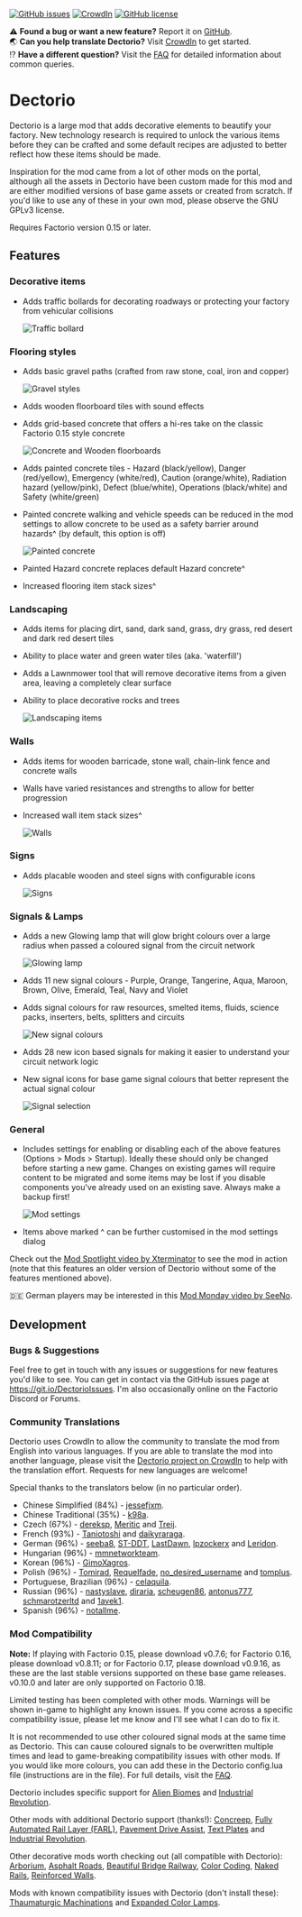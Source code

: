 [![GitHub issues](https://img.shields.io/github/issues/jpanther/Dectorio.svg)](https://github.com/jpanther/Dectorio/issues) [![CrowdIn](https://d322cqt584bo4o.cloudfront.net/dectorio/localized.svg)](https://crowdin.com/project/dectorio) [![GitHub license](https://img.shields.io/github/license/jpanther/Dectorio.svg)](https://github.com/jpanther/Dectorio/blob/develop/LICENSE)

⚠️ **Found a bug or want a new feature?** Report it on [GitHub](https://git.io/DectorioIssues).  
🌏 **Can you help translate Dectorio?** Visit [CrowdIn](https://crowdin.com/project/dectorio) to get started.  
⁉️ **Have a different question?** Visit the [FAQ](https://mods.factorio.com/mod/Dectorio/faq) for detailed information about common queries.

# Dectorio

Dectorio is a large mod that adds decorative elements to beautify your factory. New technology research is required to unlock the various items before they can be crafted and some default recipes are adjusted to better reflect how these items should be made.

Inspiration for the mod came from a lot of other mods on the portal, although all the assets in Dectorio have been custom made for this mod and are either modified versions of base game assets or created from scratch. If you'd like to use any of these in your own mod, please observe the GNU GPLv3 license.

Requires Factorio version 0.15 or later.

## Features

### Decorative items

* Adds traffic bollards for decorating roadways or protecting your factory from vehicular collisions

  ![Traffic bollard](https://img.pantherx.net/dectorio/traffic-bollard.png)

### Flooring styles

* Adds basic gravel paths (crafted from raw stone, coal, iron and copper)

  ![Gravel styles](https://img.pantherx.net/dectorio/gravel.png)

* Adds wooden floorboard tiles with sound effects
* Adds grid-based concrete that offers a hi-res take on the classic Factorio 0.15 style concrete

  ![Concrete and Wooden floorboards](https://img.pantherx.net/dectorio/concrete-wood.png)

* Adds painted concrete tiles - Hazard (black/yellow), Danger (red/yellow), Emergency (white/red), Caution (orange/white), Radiation hazard (yellow/pink), Defect (blue/white), Operations (black/white) and Safety (white/green)
* Painted concrete walking and vehicle speeds can be reduced in the mod settings to allow concrete to be used as a safety barrier around hazards^ (by default, this option is off)

  ![Painted concrete](https://img.pantherx.net/dectorio/painted-concrete.png)

* Painted Hazard concrete replaces default Hazard concrete^
* Increased flooring item stack sizes^

### Landscaping

* Adds items for placing dirt, sand, dark sand, grass, dry grass, red desert and dark red desert tiles
* Ability to place water and green water tiles (aka. 'waterfill')
* Adds a Lawnmower tool that will remove decorative items from a given area, leaving a completely clear surface
* Ability to place decorative rocks and trees

  ![Landscaping items](https://img.pantherx.net/dectorio/landscaping.png)

### Walls

* Adds items for wooden barricade, stone wall, chain-link fence and concrete walls
* Walls have varied resistances and strengths to allow for better progression
* Increased wall item stack sizes^

  ![Walls](https://img.pantherx.net/dectorio/walls.png)

### Signs

* Adds placable wooden and steel signs with configurable icons

  ![Signs](https://img.pantherx.net/dectorio/signs.png)

### Signals & Lamps

* Adds a new Glowing lamp that will glow bright colours over a large radius when passed a coloured signal from the circuit network

  ![Glowing lamp](https://img.pantherx.net/dectorio/glowing-lamp.png)

* Adds 11 new signal colours - Purple, Orange, Tangerine, Aqua, Maroon, Brown, Olive, Emerald, Teal, Navy and Violet
* Adds signal colours for raw resources, smelted items, fluids, science packs, inserters, belts, splitters and circuits

  ![New signal colours](https://img.pantherx.net/dectorio/signal-colours.png)

* Adds 28 new icon based signals for making it easier to understand your circuit network logic
* New signal icons for base game signal colours that better represent the actual signal colour

  ![Signal selection](https://img.pantherx.net/dectorio/signals.png)

### General

* Includes settings for enabling or disabling each of the above features (Options > Mods > Startup). Ideally these should only be changed before starting a new game. Changes on existing games will require content to be migrated and some items may be lost if you disable components you've already used on an existing save. Always make a backup first!

  ![Mod settings](https://img.pantherx.net/dectorio/settings.png)

* Items above marked ^ can be further customised in the mod settings dialog

Check out the [Mod Spotlight video by Xterminator](https://www.youtube.com/watch?v=4OOs8o0dnug) to see the mod in action (note that this features an older version of Dectorio without some of the features mentioned above).

🇩🇪 German players may be interested in this [Mod Monday video by SeeNo](https://www.youtube.com/watch?v=0SzAF997sOk).

## Development

### Bugs & Suggestions

Feel free to get in touch with any issues or suggestions for new features you'd like to see. You can get in contact via the GitHub issues page at <https://git.io/DectorioIssues>. I'm also occasionally online on the Factorio Discord or Forums.

### Community Translations

Dectorio uses CrowdIn to allow the community to translate the mod from English into various languages. If you are able to translate the mod into another language, please visit the [Dectorio project on CrowdIn](https://crowdin.com/project/dectorio) to help with the translation effort. Requests for new languages are welcome!

Special thanks to the translators below (in no particular order).

* Chinese Simplified (84%) - [jessefjxm](https://crowdin.com/profile/jessefjxm).
* Chinese Traditional (35%) - [k98a](https://crowdin.com/profile/k98a).
* Czech (67%) - [dereksp](https://crowdin.com/profile/dereksp), [Meritic](https://crowdin.com/profile/Meritic) and [Treij](https://crowdin.com/profile/Treij).
* French (93%) - [Taniotoshi](https://crowdin.com/profile/Taniotoshi) and [daikyraraga](https://crowdin.com/profile/daikyraraga).
* German (96%) - [seeba8](https://github.com/seeba8), [ST-DDT](https://crowdin.com/profile/ST-DDT), [LastDawn](https://crowdin.com/profile/LastDawn), [lpzockerx](https://crowdin.com/profile/lpzockerx) and [Leridon](https://crowdin.com/profile/Leridon).
* Hungarian (96%) - [mmnetworkteam](https://crowdin.com/profile/mmnetworkteam).
* Korean (96%) - [GimoXagros](https://crowdin.com/profile/GimoXagros).
* Polish (96%) - [Tomirad](https://github.com/Tomirad), [Requelfade](https://crowdin.com/profile/Requelfade), [no_desired_username](https://crowdin.com/profile/no_desired_username) and [tomplus](https://crowdin.com/profile/tomplus).
* Portuguese, Brazilian (96%) - [celaquila](https://crowdin.com/profile/celaquila).
* Russian (96%) - [nastyslave](https://crowdin.com/profile/nastyslave), [diraria](https://crowdin.com/profile/diraria), [scheugen86](https://crowdin.com/profile/scheugen86), [antonus777](https://crowdin.com/profile/antonus777), [schmarotzerltd](https://crowdin.com/profile/schmarotzerltd) and [1avek1](https://crowdin.com/profile/1avek1).
* Spanish (96%) - [notallme](https://crowdin.com/profile/notallme).

### Mod Compatibility

**Note:** If playing with Factorio 0.15, please download v0.7.6; for Factorio 0.16, please download v0.8.11; or for Factorio 0.17, please download v0.9.16, as these are the last stable versions supported on these base game releases. v0.10.0 and later are only supported on Factorio 0.18.

Limited testing has been completed with other mods. Warnings will be shown in-game to highlight any known issues. If you come across a specific compatibility issue, please let me know and I'll see what I can do to fix it.

It is not recommended to use other coloured signal mods at the same time as Dectorio. This can cause coloured signals to be overwritten multiple times and lead to game-breaking compatibility issues with other mods. If you would like more colours, you can add these in the Dectorio config.lua file (instructions are in the file). For full details, visit the [FAQ](https://mods.factorio.com/mod/Dectorio/faq).

Dectorio includes specific support for [Alien Biomes](https://mods.factorio.com/mod/alien-biomes) and [Industrial Revolution](https://mods.factorio.com/mod/IndustrialRevolution).

Other mods with additional Dectorio support (thanks!): [Concreep](https://mods.factorio.com/mod/Concreep), [Fully Automated Rail Layer (FARL)](https://mods.factorio.com/mod/FARL), [Pavement Drive Assist](https://mods.factorio.com/mod/PavementDriveAssist), [Text Plates](https://mods.factorio.com/mod/textplates) and [Industrial Revolution](https://mods.factorio.com/mod/IndustrialRevolution).

Other decorative mods worth checking out (all compatible with Dectorio): [Arborium](https://mods.factorio.com/mod/Arborium), [Asphalt Roads](https://mods.factorio.com/mod/AsphaltRoads), [Beautiful Bridge Railway](https://mods.factorio.com/mod/beautiful_bridge_railway), [Color Coding](https://mods.factorio.com/mod/color-coding), [Naked Rails](https://mods.factorio.com/mod/naked-rails), [Reinforced Walls](https://mods.factorio.com/mod/Reinforced-Walls).

Mods with known compatibility issues with Dectorio (don't install these): [Thaumaturgic Machinations](https://mods.factorio.com/mod/Thaumaturgic-Machinations) and [Expanded Color Lamps](https://mods.factorio.com/mod/Expanded_Color_Lamps).
